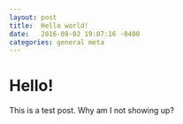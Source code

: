 ```yaml
---
layout: post
title:  Hello world!
date:   2016-08-02 19:07:16 -0400
categories: general meta
---
```


# Hello!
This is a test post. Why am I not showing up?

